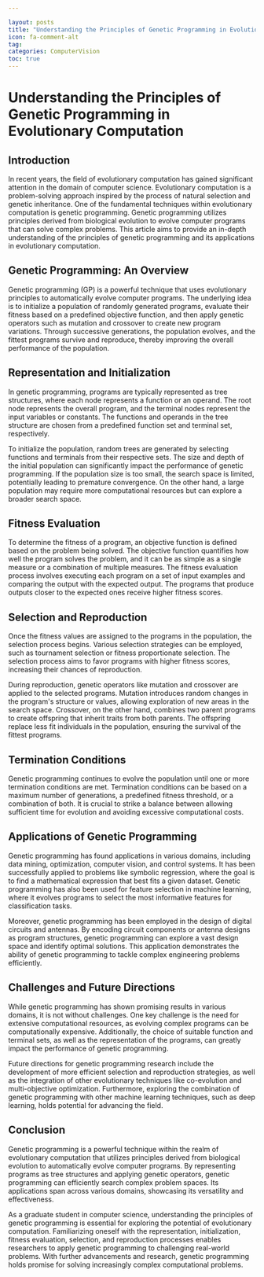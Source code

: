 ```yaml
---

layout: posts
title: "Understanding the Principles of Genetic Programming in Evolutionary Computation"
icon: fa-comment-alt
tag:      
categories: ComputerVision
toc: true
---
```




# Understanding the Principles of Genetic Programming in Evolutionary Computation

## Introduction

In recent years, the field of evolutionary computation has gained significant attention in the domain of computer science. Evolutionary computation is a problem-solving approach inspired by the process of natural selection and genetic inheritance. One of the fundamental techniques within evolutionary computation is genetic programming. Genetic programming utilizes principles derived from biological evolution to evolve computer programs that can solve complex problems. This article aims to provide an in-depth understanding of the principles of genetic programming and its applications in evolutionary computation.

## Genetic Programming: An Overview

Genetic programming (GP) is a powerful technique that uses evolutionary principles to automatically evolve computer programs. The underlying idea is to initialize a population of randomly generated programs, evaluate their fitness based on a predefined objective function, and then apply genetic operators such as mutation and crossover to create new program variations. Through successive generations, the population evolves, and the fittest programs survive and reproduce, thereby improving the overall performance of the population.

## Representation and Initialization

In genetic programming, programs are typically represented as tree structures, where each node represents a function or an operand. The root node represents the overall program, and the terminal nodes represent the input variables or constants. The functions and operands in the tree structure are chosen from a predefined function set and terminal set, respectively.

To initialize the population, random trees are generated by selecting functions and terminals from their respective sets. The size and depth of the initial population can significantly impact the performance of genetic programming. If the population size is too small, the search space is limited, potentially leading to premature convergence. On the other hand, a large population may require more computational resources but can explore a broader search space.

## Fitness Evaluation

To determine the fitness of a program, an objective function is defined based on the problem being solved. The objective function quantifies how well the program solves the problem, and it can be as simple as a single measure or a combination of multiple measures. The fitness evaluation process involves executing each program on a set of input examples and comparing the output with the expected output. The programs that produce outputs closer to the expected ones receive higher fitness scores.

## Selection and Reproduction

Once the fitness values are assigned to the programs in the population, the selection process begins. Various selection strategies can be employed, such as tournament selection or fitness proportionate selection. The selection process aims to favor programs with higher fitness scores, increasing their chances of reproduction.

During reproduction, genetic operators like mutation and crossover are applied to the selected programs. Mutation introduces random changes in the program's structure or values, allowing exploration of new areas in the search space. Crossover, on the other hand, combines two parent programs to create offspring that inherit traits from both parents. The offspring replace less fit individuals in the population, ensuring the survival of the fittest programs.

## Termination Conditions

Genetic programming continues to evolve the population until one or more termination conditions are met. Termination conditions can be based on a maximum number of generations, a predefined fitness threshold, or a combination of both. It is crucial to strike a balance between allowing sufficient time for evolution and avoiding excessive computational costs.

## Applications of Genetic Programming

Genetic programming has found applications in various domains, including data mining, optimization, computer vision, and control systems. It has been successfully applied to problems like symbolic regression, where the goal is to find a mathematical expression that best fits a given dataset. Genetic programming has also been used for feature selection in machine learning, where it evolves programs to select the most informative features for classification tasks.

Moreover, genetic programming has been employed in the design of digital circuits and antennas. By encoding circuit components or antenna designs as program structures, genetic programming can explore a vast design space and identify optimal solutions. This application demonstrates the ability of genetic programming to tackle complex engineering problems efficiently.

## Challenges and Future Directions

While genetic programming has shown promising results in various domains, it is not without challenges. One key challenge is the need for extensive computational resources, as evolving complex programs can be computationally expensive. Additionally, the choice of suitable function and terminal sets, as well as the representation of the programs, can greatly impact the performance of genetic programming.

Future directions for genetic programming research include the development of more efficient selection and reproduction strategies, as well as the integration of other evolutionary techniques like co-evolution and multi-objective optimization. Furthermore, exploring the combination of genetic programming with other machine learning techniques, such as deep learning, holds potential for advancing the field.

## Conclusion

Genetic programming is a powerful technique within the realm of evolutionary computation that utilizes principles derived from biological evolution to automatically evolve computer programs. By representing programs as tree structures and applying genetic operators, genetic programming can efficiently search complex problem spaces. Its applications span across various domains, showcasing its versatility and effectiveness.

As a graduate student in computer science, understanding the principles of genetic programming is essential for exploring the potential of evolutionary computation. Familiarizing oneself with the representation, initialization, fitness evaluation, selection, and reproduction processes enables researchers to apply genetic programming to challenging real-world problems. With further advancements and research, genetic programming holds promise for solving increasingly complex computational problems.